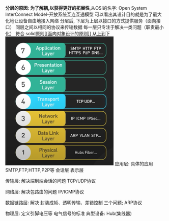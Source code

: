 **分层的原因: 为了解耦,以获得更好的拓展性**,从OSI的名字: Open System InterConnect Model-开放系统互连互通模型 
可以看出其设计目的就是为了最大化地让设备自由地接入网络
分层后, 下层为上层以接口的方式提供服务（面向接口） 同层之间以相同的协议来传输数据
每一层只专注于解决一类问题（职责最小化）  符合 solid原则[[面向对象设计的原则]]
从上到下
![image-20230216104854226](Mysql/assets/image-20230216104854226.png)
应用层: 具体的应用  SMTP,FTP,HTTP,P2P等
会话层
表示层

传输层: 解决端到端会话的问题   TCP/UDP协议

网络层: 解决包路由的问题     IP/ICMP协议

数据链路层: 解决 封装成帧、透明传输、差错控制  三个问题;   ARP协议

物理层: 定义引脚电压等 电气信号的标准 典型设备: Hub(集线器)